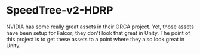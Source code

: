 # SpeedTree-v2-HDRP
NVIDIA has some really great assets in their ORCA project. Yet, those assets have been setup for Falcor; they don't look that great in Unity. The point of this project is to get these assets to a point where they also look great in Unity. 
